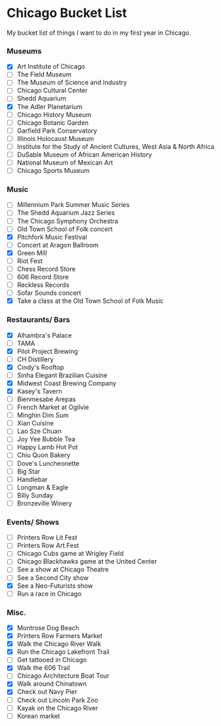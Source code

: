 # Chicago Bucket List
My bucket list of things I want to do in my first year in Chicago. 

### Museums
- [X] Art Institute of Chicago  
- [ ] The Field Museum  
- [ ] The Museum of Science and Industry
- [ ] Chicago Cultural Center
- [ ] Shedd Aquarium  
- [X] The Adler Planetarium
- [ ] Chicago History Museum  
- [ ] Chicago Botanic Garden  
- [ ] Garfield Park Conservatory  
- [ ] Illinois Holocaust Museum 
- [ ] Institute for the Study of Ancient Cultures, West Asia & North Africa
- [ ] DuSable Museum of African American History
- [ ] National Museum of Mexican Art
- [ ] Chicago Sports Museum

### Music
- [ ] Millennium Park Summer Music Series
- [ ] The Shedd Aquarium Jazz Series
- [ ] The Chicago Symphony Orchestra
- [ ] Old Town School of Folk concert
- [X] Pitchfork Music Festival
- [ ] Concert at Aragon Ballroom
- [X] Green Mill
- [ ] Riot Fest
- [ ] Chess Record Store
- [ ] 606 Record Store
- [ ] Reckless Records
- [ ] Sofar Sounds concert
- [X] Take a class at the Old Town School of Folk Music

### Restaurants/ Bars
- [X] Alhambra's Palace
- [ ] TAMA
- [X] Pilot Project Brewing
- [ ] CH Distillery
- [X] Cindy's Rooftop
- [ ] Sinha Elegant Brazilian Cuisine
- [X] Midwest Coast Brewing Company
- [X] Kasey's Tavern
- [ ] Bienmesabe Arepas
- [ ] French Market at Ogilvie
- [ ] Minghin Dim Sum
- [ ] Xian Cuisine
- [ ] Lao Sze Chuan
- [ ] Joy Yee Bubble Tea
- [ ] Happy Lamb Hot Pot
- [ ] Chiu Quon Bakery
- [ ] Dove's Luncheonette
- [ ] Big Star
- [ ] Handlebar
- [ ] Longman & Eagle
- [ ] Billy Sunday
- [ ] Bronzeville Winery

### Events/ Shows
- [ ] Printers Row Lit Fest
- [ ] Printers Row Art Fest  
- [ ] Chicago Cubs game at Wrigley Field
- [ ] Chicago Blackhawks game at the United Center
- [ ] See a show at Chicago Theatre
- [ ] See a Second City show
- [X] See a Neo-Futurists show
- [ ] Run a race in Chicago

### Misc.
- [X] Montrose Dog Beach
- [X] Printers Row Farmers Market
- [X] Walk the Chicago River Walk
- [X] Run the Chicago Lakefront Trail  
- [ ] Get tattooed in Chicago
- [X] Walk the 606 Trail
- [ ] Chicago Architecture Boat Tour
- [X] Walk around Chinatown
- [X] Check out Navy Pier
- [ ] Check out Lincoln Park Zoo  
- [ ] Kayak on the Chicago River
- [ ] Korean market
